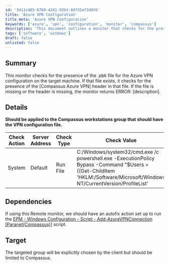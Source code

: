 ```yaml
---
id: '3411cd85-0769-4241-93b3-8df35af3d9f6'
title: 'Azure VPN Configuration'
title_meta: 'Azure VPN Configuration'
keywords: ['azure', 'vpn', 'configuration', 'monitor', 'compassus']
description: 'This document outlines a monitor that checks for the presence of the .pbk file for Azure VPN configuration on target machines. It verifies the existence of the Compassus Azure VPN header within the file and returns error messages if the file or header is missing. Ideal for Compassus workstations group.'
tags: ['software', 'windows']
draft: false
unlisted: false
---
```


## Summary

This monitor checks for the presence of the .pbk file for the Azure VPN configuration on the target machine. If that file exists, it checks for the presence of the [Compassus Azure VPN] header in that file. If the file is missing or the header is missing, the monitor returns ERROR: [description].

## Details

**Should be applied to the Compassus workstations group that should have the VPN configuration file.**

| Check Action | Server Address | Check Type | Check Value | Comparator | Interval | Result |
|--------------|----------------|-------------|-------------|------------|----------|--------|
| System       | Default        | Run File    | C:/Windows/system32/cmd.exe /c powershell.exe -ExecutionPolicy Bypass -Command "$Users = ((Get-ChildItem 'HKLM:/Software/Microsoft/Windows NT/CurrentVersion/ProfileList' | Where-Object \{$_.GetValue('ProfileImagePath') -notlike 'C:/Windows*'} | ForEach-Object \{ $_.GetValue('ProfileImagePath') })).replace('C:/Users/',''); $users | foreach \{; Try \{; $path = Get-item -Path """C:/Users/$_/AppData/Local/Packages/Microsoft.AzureVpn_8wekyb3d8bbwe/LocalState/rasphone.pbk""" -ErrorAction stop; if ((Get-Content $path) -Contains '[Compassus Azure VPN]') \{; Return; } else \{; Return 'ERROR: Missing VPN Configuration'; }; } catch \{; Return 'ERROR: Missing file'; }; }" | Does Not Contain | 300 | ERROR: |

## Dependencies

If using this Remote monitor, we should have an autofix action set up to run the [EPM - Windows Configuration - Script - Add-AzureVPNConnection [Paranet(Compassus)]](<../scripts/Add-AzureVPNConnection Paranet(Compassus).md>) script.

## Target

The targeted group will be explicitly chosen by the client but should be limited to Compassus.




